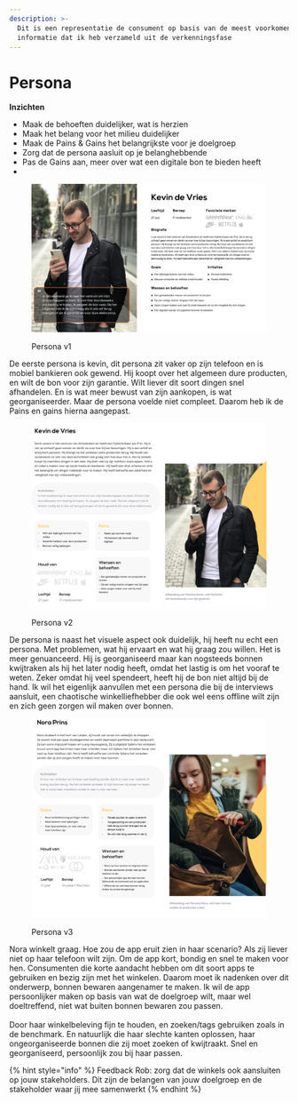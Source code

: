 ```yaml
---
description: >-
  Dit is een representatie de consument op basis van de meest voorkomende
  informatie dat ik heb verzameld uit de verkenningsfase
---
```


# Persona

**Inzichten**

* Maak de behoeften duidelijker, wat is herzien
* Maak het belang voor het milieu duidelijker
* Maak de Pains & Gains het belangrijkste voor je doelgroep
* Zorg dat de persona aasluit op je belanghebbende
* Pas de Gains aan, meer over wat een digitale bon te bieden heeft
*



<figure><img src="../.gitbook/assets/4 (2).png" alt=""><figcaption><p>Persona v1</p></figcaption></figure>

De eerste persona is kevin, dit persona zit vaker op zijn telefoon en is mobiel bankieren ook gewend. Hij koopt over het algemeen dure producten, en wilt de bon voor zijn garantie. Wilt liever dit soort dingen snel afhandelen. En is wat meer bewust van zijn aankopen, is wat georganiseerder. Maar de persona voelde niet compleet. Daarom heb ik de Pains en gains hierna aangepast.&#x20;

<figure><img src="../.gitbook/assets/5 (1).png" alt=""><figcaption><p>Persona v2</p></figcaption></figure>

De persona is naast het visuele aspect ook duidelijk, hij heeft nu echt een persona. Met problemen, wat hij ervaart en wat hij graag zou willen. Het is meer genuanceerd. Hij is georganiseerd maar kan nogsteeds bonnen kwijtraken als hij het later nodig heeft, omdat het lastig is om het vooraf te weten. Zeker omdat hij veel spendeert, heeft hij de bon niet altijd bij de hand. Ik wil het eigenlijk aanvullen met een persona die bij de interviews aansluit, een chaotische winkelliefhebber die ook wel eens offline wilt zijn en zich geen zorgen wil maken over bonnen.&#x20;



<figure><img src="../.gitbook/assets/6 (1).png" alt=""><figcaption><p>Persona v3</p></figcaption></figure>

Nora winkelt graag. Hoe zou de app eruit zien in haar scenario? Als zij liever niet op haar telefoon wilt zijn. Om de app kort, bondig en snel te maken voor hen. Consumenten die korte aandacht hebben om dit soort apps te gebruiken en bezig zijn met het winkelen. Daarom moet ik nadenken over dit onderwerp, bonnen bewaren aangenamer te maken. Ik wil de app persoonlijker maken op basis van wat de doelgroep wilt, maar wel doeltreffend, niet wat buiten bonnen bewaren zou passen. \
\
Door haar winkelbeleving fijn te houden, en zoeken/tags gebruiken zoals in de benchmark. En natuurlijk die haar slechte kanten oplossen, haar ongeorganiseerde bonnen die zij moet zoeken of kwijtraakt. Snel en georganiseerd, persoonlijk zou bij haar passen.&#x20;

{% hint style="info" %}
Feedback Rob: zorg dat de winkels ook aansluiten op jouw stakeholders. Dit zijn de belangen van jouw doelgroep en de stakeholder waar jij mee samenwerkt
{% endhint %}
